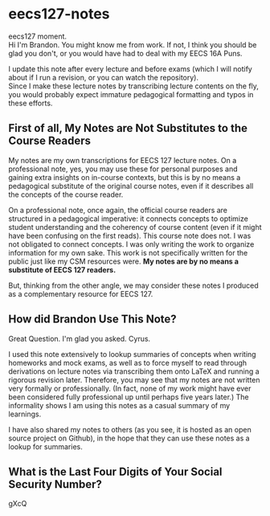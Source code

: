 # eecs127-notes
eecs127 moment.\
Hi I'm Brandon. You might know me from work. If not, I think you should be glad you don't, or you would have had to deal with my EECS 16A Puns.

I update this note after every lecture and before exams (which I will notify about if I run a revision, or you can watch the repository).\
Since I make these lecture notes by transcribing lecture contents on the fly, you would probably expect immature pedagogical formatting and typos in these efforts.

## First of all, My Notes are Not Substitutes to the Course Readers
My notes are my own transcriptions for EECS 127 lecture notes.
On a professional note, yes, you may use these for personal purposes and gaining extra insights on in-course contexts, but this is by no means a pedagogical substitute of the original course notes, even if it describes all the concepts of the course reader.

On a professional note, once again, the official course readers are structured in a pedagogical imperative: it connects concepts to optimize student understanding and the coherency of course content (even if it might have been confusing on the first reads).
This course note does not. I was not obligated to connect concepts. I was only writing the work to organize information for my own sake. This work is not specifically written for the public just like my CSM resources were.
**My notes are by no means a substitute of EECS 127 readers.**

But, thinking from the other angle, we may consider these notes I produced as a complementary resource for EECS 127.

## How did Brandon Use This Note?
Great Question. I'm glad you asked. Cyrus.

I used this note extensively to lookup summaries of concepts when writing homeworks and mock exams, as well as to force myself to read through derivations on lecture notes via transcribing them onto LaTeX and running a rigorous revision later.
Therefore, you may see that my notes are not written very formally or professionally. (In fact, none of my work might have ever been considered fully professional up until perhaps five years later.)
The informality shows I am using this notes as a casual summary of my learnings.

I have also shared my notes to others (as you see, it is hosted as an open source project on Github), in the hope that they can use these notes as a lookup for summaries.

## What is the Last Four Digits of Your Social Security Number?
gXcQ
